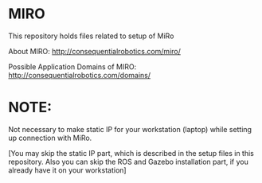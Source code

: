 # MIRO

This repository holds files related to setup of MiRo

About MIRO: http://consequentialrobotics.com/miro/

Possible Application Domains of MIRO: http://consequentialrobotics.com/domains/

# NOTE:

Not necessary to make static IP for your workstation (laptop) while setting up connection with MiRo.

[You may skip the static IP part, which is described in the setup files in this repository. Also you can skip the ROS and Gazebo installation part, if you already have it on your workstation]
